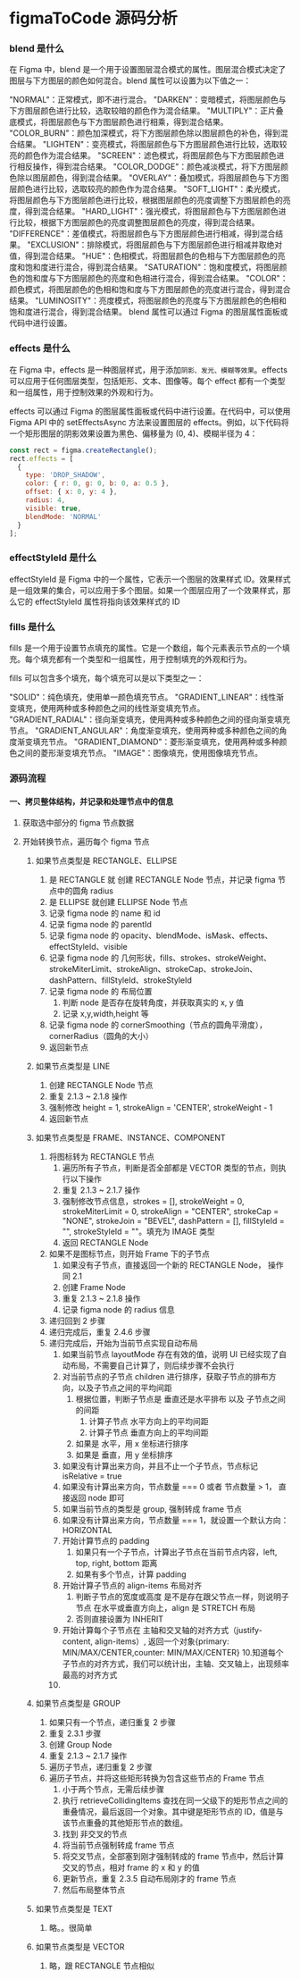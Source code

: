 # figmaToCode 源码分析

### blend 是什么

在 Figma 中，blend 是一个用于设置图层混合模式的属性。图层混合模式决定了图层与下方图层的颜色如何混合。blend 属性可以设置为以下值之一：

"NORMAL"：正常模式，即不进行混合。
"DARKEN"：变暗模式，将图层颜色与下方图层颜色进行比较，选取较暗的颜色作为混合结果。
"MULTIPLY"：正片叠底模式，将图层颜色与下方图层颜色进行相乘，得到混合结果。
"COLOR_BURN"：颜色加深模式，将下方图层颜色除以图层颜色的补色，得到混合结果。
"LIGHTEN"：变亮模式，将图层颜色与下方图层颜色进行比较，选取较亮的颜色作为混合结果。
"SCREEN"：滤色模式，将图层颜色与下方图层颜色进行相反操作，得到混合结果。
"COLOR_DODGE"：颜色减淡模式，将下方图层颜色除以图层颜色，得到混合结果。
"OVERLAY"：叠加模式，将图层颜色与下方图层颜色进行比较，选取较亮的颜色作为混合结果。
"SOFT_LIGHT"：柔光模式，将图层颜色与下方图层颜色进行比较，根据图层颜色的亮度调整下方图层颜色的亮度，得到混合结果。
"HARD_LIGHT"：强光模式，将图层颜色与下方图层颜色进行比较，根据下方图层颜色的亮度调整图层颜色的亮度，得到混合结果。
"DIFFERENCE"：差值模式，将图层颜色与下方图层颜色进行相减，得到混合结果。
"EXCLUSION"：排除模式，将图层颜色与下方图层颜色进行相减并取绝对值，得到混合结果。
"HUE"：色相模式，将图层颜色的色相与下方图层颜色的亮度和饱和度进行混合，得到混合结果。
"SATURATION"：饱和度模式，将图层颜色的饱和度与下方图层颜色的亮度和色相进行混合，得到混合结果。
"COLOR"：颜色模式，将图层颜色的色相和饱和度与下方图层颜色的亮度进行混合，得到混合结果。
"LUMINOSITY"：亮度模式，将图层颜色的亮度与下方图层颜色的色相和饱和度进行混合，得到混合结果。
blend 属性可以通过 Figma 的图层属性面板或代码中进行设置。

### effects 是什么

在 Figma 中，effects 是一种图层样式，用于添加`阴影、发光、模糊等效果`。effects 可以应用于任何图层类型，包括矩形、文本、图像等。每个 effect 都有一个类型和一组属性，用于控制效果的外观和行为。

effects 可以通过 Figma 的图层属性面板或代码中进行设置。在代码中，可以使用 Figma API 中的 setEffectsAsync 方法来设置图层的 effects。例如，以下代码将一个矩形图层的阴影效果设置为黑色、偏移量为 (0, 4)、模糊半径为 4：

```js
const rect = figma.createRectangle();
rect.effects = [
  {
    type: 'DROP_SHADOW',
    color: { r: 0, g: 0, b: 0, a: 0.5 },
    offset: { x: 0, y: 4 },
    radius: 4,
    visible: true,
    blendMode: 'NORMAL'
  }
];
```

### effectStyleId 是什么

effectStyleId 是 Figma 中的一个属性，它表示一个图层的效果样式 ID。效果样式是一组效果的集合，可以应用于多个图层。如果一个图层应用了一个效果样式，那么它的 effectStyleId 属性将指向该效果样式的 ID

### fills 是什么

fills 是一个用于设置节点填充的属性。它是一个数组，每个元素表示节点的一个填充。每个填充都有一个类型和一组属性，用于控制填充的外观和行为。

fills 可以包含多个填充，每个填充可以是以下类型之一：

"SOLID"：纯色填充，使用单一颜色填充节点。
"GRADIENT_LINEAR"：线性渐变填充，使用两种或多种颜色之间的线性渐变填充节点。
"GRADIENT_RADIAL"：径向渐变填充，使用两种或多种颜色之间的径向渐变填充节点。
"GRADIENT_ANGULAR"：角度渐变填充，使用两种或多种颜色之间的角度渐变填充节点。
"GRADIENT_DIAMOND"：菱形渐变填充，使用两种或多种颜色之间的菱形渐变填充节点。
"IMAGE"：图像填充，使用图像填充节点。

### 源码流程

#### 一、拷贝整体结构，并记录和处理节点中的信息

1. 获取选中部分的 figma 节点数据
2. 开始转换节点，遍历每个 figma 节点

   1. 如果节点类型是 RECTANGLE、ELLIPSE
      1. 是 RECTANGLE 就 创建 RECTANGLE Node 节点，并记录 figma 节点中的圆角 radius
      2. 是 ELLIPSE 就创建 ELLIPSE Node 节点
      3. 记录 figma node 的 name 和 id
      4. 记录 figma node 的 parentId
      5. 记录 figma node 的 opacity、blendMode、isMask、effects、effectStyleId、visible
      6. 记录 figma node 的 几何形状，fills、strokes、strokeWeight、strokeMiterLimit、strokeAlign、strokeCap、strokeJoin、dashPattern、fillStyleId、strokeStyleId
      7. 记录 figma node 的 布局位置
         1. 判断 node 是否存在旋转角度，并获取真实的 x, y 值
         2. 记录 x,y,width,height 等
      8. 记录 figma node 的 cornerSmoothing（节点的圆角平滑度），cornerRadius（圆角的大小）
      9. 返回新节点
   2. 如果节点类型是 LINE
      1. 创建 RECTANGLE Node 节点
      2. 重复 2.1.3 ~ 2.1.8 操作
      3. 强制修改 height = 1, strokeAlign = 'CENTER', strokeWeight - 1
      4. 返回新节点
   3. 如果节点类型是 FRAME、INSTANCE、COMPONENT

      1. 将图标转为 RECTANGLE 节点
         1. 遍历所有子节点，判断是否全部都是 VECTOR 类型的节点，则执行以下操作
         2. 重复 2.1.3 ~ 2.1.7 操作
         3. 强制修改节点信息，strokes = [], strokeWeight = 0, strokeMiterLimit = 0, strokeAlign = "CENTER", strokeCap = "NONE", strokeJoin = "BEVEL", dashPattern = [], fillStyleId = "", strokeStyleId = ""。填充为 IMAGE 类型
         4. 返回 RECTANGLE Node
      2. 如果不是图标节点，则开始 Frame 下的子节点
         1. 如果没有子节点，直接返回一个新的 RECTANGLE Node， 操作同 2.1
         2. 创建 Frame Node
         3. 重复 2.1.3 ~ 2.1.8 操作
         4. 记录 figma node 的 radius 信息
      3. 递归回到 2 步骤
      4. 递归完成后，重复 2.4.6 步骤
      5. 递归完成后，开始为当前节点实现自动布局
         1. 如果当前节点 layoutMode 存在有效的值，说明 UI 已经实现了自动布局，不需要自己计算了，则后续步骤不会执行
         2. 对当前节点的子节点 children 进行排序，获取子节点的排布方向，以及子节点之间的平均间距
            1. 根据位置，判断子节点是 垂直还是水平排布 以及 子节点之间的间距
               1. 计算子节点 水平方向上的平均间距
               2. 计算子节点 垂直方向上的平均间距
            2. 如果是 水平，用 x 坐标进行排序
            3. 如果是 垂直，用 y 坐标排序
         3. 如果没有计算出来方向，并且不止一个子节点，节点标记 isRelative = true
         4. 如果没有计算出来方向，节点数量 === 0 或者 节点数量 > 1， 直接返回 node 即可
         5. 如果当前节点的类型是 group, 强制转成 frame 节点
         6. 如果没有计算出来方向，节点数量 === 1，就设置一个默认方向： HORIZONTAL
         7. 开始计算节点的 padding
            1. 如果只有一个子节点，计算出子节点在当前节点内容，left, top, right, bottom 距离
            2. 如果有多个节点，计算 padding
         8. 开始计算子节点的 align-items 布局对齐
            1. 判断子节点的宽度或高度 是不是存在跟父节点一样，则说明子节点 在水平或垂直方向上，align 是 STRETCH 布局
            2. 否则直接设置为 INHERIT
         9. 开始计算每个子节点在 主轴和交叉轴的对齐方式（justify-content, align-items）, 返回一个对象{primary: MIN/MAX/CENTER,counter: MIN/MAX/CENTER} 10.知道每个子节点的对齐方式，我们可以统计出，主轴、交叉轴上，出现频率最高的对齐方式
         10.

   4. 如果节点类型是 GROUP
      1. 如果只有一个节点，递归重复 2 步骤
      2. 重复 2.3.1 步骤
      3. 创建 Group Node
      4. 重复 2.1.3 ~ 2.1.7 操作
      5. 遍历子节点，递归重复 2 步骤
      6. 遍历子节点，并将这些矩形转换为包含这些节点的 Frame 节点
         1. 小于两个节点，无需后续步骤
         2. 执行 retrieveCollidingItems 查找在同一父级下的矩形节点之间的重叠情况，最后返回一个对象。其中键是矩形节点的 ID，值是与该节点重叠的其他矩形节点的数组。
         3. 找到 非交叉的节点
         4. 将当前节点强制转成 frame 节点
         5. 将交叉节点，全部塞到刚才强制转成的 frame 节点中，然后计算交叉的节点，相对 frame 的 x 和 y 的值
         6. 更新节点，重复 2.3.5 自动布局刚才的 frame 节点
         7. 然后布局整体节点
   5. 如果节点类型是 TEXT
      1. 略。。很简单
   6. 如果节点类型是 VECTOR
      1. 略，跟 RECTANGLE 节点相似
